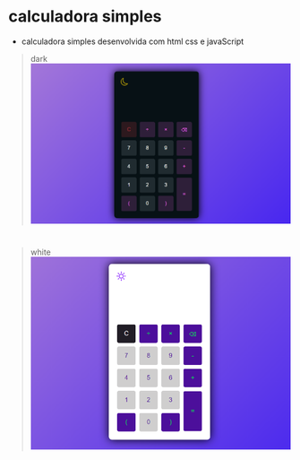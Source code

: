 # calculadora simples 

- calculadora simples desenvolvida com html css e javaScript
> dark
![](public/img/dark.png)
# 
> white
![](public/img/white.png)